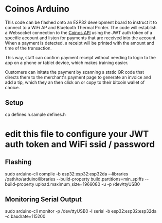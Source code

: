 # Coinos Arduino

This code can be flashed onto an ESP32 development board to instruct it to connect to a WiFi AP and Bluetooth Thermal Printer. The code will establish a Websocket connection to the <a href="https://coinos.io/docs">Coinos API</a> using the JWT auth token of a specific account and listen for payments that are received into the account. When a payment is detected, a receipt will be printed with the amount and time of the transaction.

This way, staff can confirm payment receipt without needing to login to the app on a phone or tablet device, which makes training easier.

Customers can initate the payment by scanning a static QR code that directs them to the merchant's payment page to generate an invoice and add a tip, which they an then click on or copy to their bitcoin wallet of choice.

## Setup

   cp defines.h.sample defines.h
   # edit this file to configure your JWT auth token and WiFi ssid / password

## Flashing

sudo arduino-cli compile -b esp32:esp32:esp32da --libraries /path/to/arduino/libraries --build-property build.partitions=min_spiffs --build-property upload.maximum_size=1966080 -u -p /dev/ttyUSB0 

## Monitoring Serial Output

sudo arduino-cli monitor -p /dev/ttyUSB0 -l serial -b esp32:esp32:esp32da -c baudrate=115200
